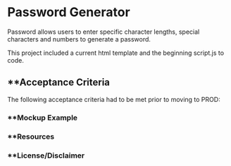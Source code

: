 # **Password Generator**

Password allows users to enter specific character lengths, special characters and numbers to generate a password. 

This project included a current html template and the beginning script.js to code. 

## **Acceptance Criteria
The following acceptance criteria had to be met prior to moving to PROD:



### **Mockup Example



### **Resources

### **License/Disclaimer
